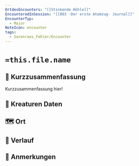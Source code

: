 ```yaml
---
OrtdesEncounters: "[[Stinkende Höhle]]"
EncounteredInSession: "[[003 -Der erste Atemzug- Journal]]"
EncounterTyp:
  - Major
NoteIcon: encounter
tags:
  - Sarenraes_Fehler/Encounter
---
```

# `=this.file.name`
## 📝 Kurzzusammenfassung
Kurzzusammenfassung hier! 

## 🐾 Kreaturen Daten


## 🗺️ Ort


## 📖 Verlauf


## 📌 Anmerkungen